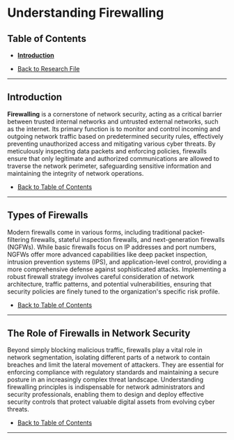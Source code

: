 # Understanding Firewalling

## Table of Contents
- [**Introduction**](#introduction)

- [Back to Research File](../research.md)

---

## Introduction

**Firewalling** is a cornerstone of network security, acting as a critical barrier between trusted internal networks and untrusted external networks, such as the internet. Its primary function is to monitor and control incoming and outgoing network traffic based on predetermined security rules, effectively preventing unauthorized access and mitigating various cyber threats. By meticulously inspecting data packets and enforcing policies, firewalls ensure that only legitimate and authorized communications are allowed to traverse the network perimeter, safeguarding sensitive information and maintaining the integrity of network operations.

- [Back to Table of Contents](#table-of-contents)

---

## Types of Firewalls

Modern firewalls come in various forms, including traditional packet-filtering firewalls, stateful inspection firewalls, and next-generation firewalls (NGFWs). While basic firewalls focus on IP addresses and port numbers, NGFWs offer more advanced capabilities like deep packet inspection, intrusion prevention systems (IPS), and application-level control, providing a more comprehensive defense against sophisticated attacks. Implementing a robust firewall strategy involves careful consideration of network architecture, traffic patterns, and potential vulnerabilities, ensuring that security policies are finely tuned to the organization's specific risk profile.

- [Back to Table of Contents](#table-of-contents)

---

## The Role of Firewalls in Network Security

Beyond simply blocking malicious traffic, firewalls play a vital role in network segmentation, isolating different parts of a network to contain breaches and limit the lateral movement of attackers. They are essential for enforcing compliance with regulatory standards and maintaining a secure posture in an increasingly complex threat landscape. Understanding firewalling principles is indispensable for network administrators and security professionals, enabling them to design and deploy effective security controls that protect valuable digital assets from evolving cyber threats.

- [Back to Table of Contents](#table-of-contents)

---
